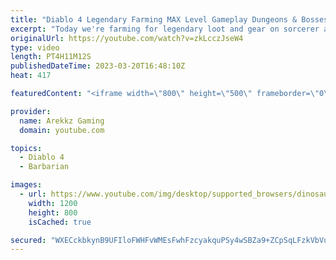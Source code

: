 ```yaml
---
title: "Diablo 4 Legendary Farming MAX Level Gameplay Dungeons & Bosses! Multiplayer Sorcerer & Barbarian"
excerpt: "Today we're farming for legendary loot and gear on sorcerer and barbarian in co-op multiplayer so we can as powerful as ..."
originalUrl: https://youtube.com/watch?v=zkLcczJseW4
type: video
length: PT4H11M12S
publishedDateTime: 2023-03-20T16:48:10Z
heat: 417

featuredContent: "<iframe width=\"800\" height=\"500\" frameborder=\"0\" src=\"https://www.youtube.com/embed/zkLcczJseW4\" allow=\"accelerometer; autoplay; encrypted-media; gyroscope; picture-in-picture\" allowfullscreen></iframe>"

provider:
  name: Arekkz Gaming
  domain: youtube.com

topics:
  - Diablo 4
  - Barbarian

images:
  - url: https://www.youtube.com/img/desktop/supported_browsers/dinosaur.png
    width: 1200
    height: 800
    isCached: true

secured: "WXECckbkynB9UFIloFWHFvWMEsFwhFzcyakquPSy4wSBZa9+ZCpSqLFzkVbVucjDr0wtMwtJPh4ZbAq+sRFp8+jYrK31RqOn2MgdhHxj81c3e9kqAIQInY1dDYJ1KX5ogdxTl4AcaKP94XRp3BMld45VKkie/0cQ0hfOZSYwb56BvaOsMIlvCD4SiyB72Et9WavyXB62OTU8jpNEsi/G77py7q9XhQglLhilKhy6JAD+4uEz2lhJt1Cbrqi7Uzb5CfcGfARd5QWmAKdVoaRU6DOxJxDPHdLfEmF0DoXVmLFUNJgzkPA501WpecxuPSl6eBmbIArii4kh5yk7/kpEmfu1b5Wl6cX/X+tjOZSLXtt2lyf/cB6nBl3eK3VKrZEPQSzYxSTjfbJh3T3GlO9/aA==;pnaGuxU+QRbvRNe5ZJUIIw=="
---
```



